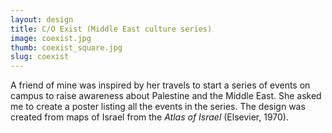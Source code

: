 ```yaml
---
layout: design
title: C/O Exist (Middle East culture series)
image: coexist.jpg
thumb: coexist_square.jpg
slug: coexist
---
```

A friend of mine was inspired by her travels to start a series of events on campus to raise awareness about Palestine and the Middle East. She asked me to create a poster listing all the events in the series. The design was created from maps of Israel from the *Atlas of Israel* (Elsevier, 1970).
